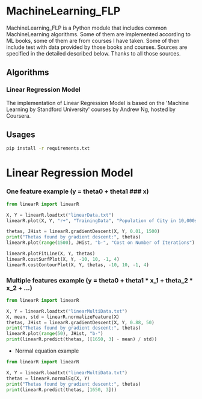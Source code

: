 # MachineLearning_FLP

MachineLearning_FLP is a Python module that includes common MachineLearning algorithms. Some of them are implemented according to ML books, some of them are from courses I have taken. Some of then include test with data provided by those books and courses. Sources are specified in the detailed described below. Thanks to all those sources.

## Algorithms
### Linear Regression Model
The implementation of Linear Regression Model is based on the 'Machine Learning by Standford University' courses by Andrew Ng, hosted by Coursera.

## Usages
```bash
pip install -r requirements.txt
```

# Linear Regression Model

### One feature example (y = theta0 + theta1 ### x)
```python
from linearR import linearR

X, Y = linearR.loadtxt("linearData.txt") 
linearR.plot(X, Y, "r+", "TrainingData", "Population of City in 10,000s", "Profit in $10,000s")

thetas, JHist = linearR.gradientDescent(X, Y, 0.01, 1500)
print("Thetas found by gradient descent:", thetas)
linearR.plot(range(1500), JHist, "b-", "Cost on Number of Iterations")

linearR.plotFitLine(X, Y, thetas)
linearR.costSurfPlot(X, Y, -10, 10, -1, 4)
linearR.costContourPlot(X, Y, thetas, -10, 10, -1, 4)
```

### Multiple features example (y = theta0 + theta1 * x_1 + theta_2 * x_2 + ...)
```python
from linearR import linearR

X, Y = linearR.loadtxt("linearMultiData.txt")
X, mean, std = linearR.normalizeFeature(X)
thetas, JHist = linearR.gradientDescent(X, Y, 0.88, 50)
print("Thetas found by gradient descent:", thetas)
linearR.plot(range(50), JHist, "b-")
print(linearR.predict(thetas, ([1650, 3] - mean) / std))
```

* Normal equation example
```python
from linearR import linearR

X, Y = linearR.loadtxt("linearMultiData.txt")
thetas = linearR.normalEq(X, Y)
print("Thetas found by gradient descent:", thetas)
print(linearR.predict(thetas, [1650, 3]))
```

